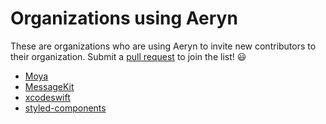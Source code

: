# Organizations using Aeryn

These are organizations who are using Aeryn to invite new contributors to 
their organization. Submit a [pull request](https://github.com/Moya/Aeryn/compare) to join the list! :smiley:

- [Moya](https://github.com/Moya)
- [MessageKit](https://github.com/MessageKit)
- [xcodeswift](https://github.com/xcodeswift)
- [styled-components](https://github.com/styled-components)
